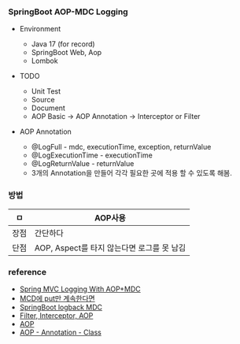 ### SpringBoot AOP-MDC Logging

* Environment
  * Java 17 (for record)
  * SpringBoot Web, Aop
  * Lombok

* TODO
  * Unit Test
  * Source
  * Document
  * AOP Basic -> AOP Annotation -> Interceptor or Filter

* AOP Annotation
  * @LogFull - mdc, executionTime, exception, returnValue
  * @LogExecutionTime - executionTime
  * @LogReturnValue - returnValue
  * 3개의 Annotation을 만들어 각각 필요한 곳에 적용 할 수 있도록 해봄.

### 방법
|ㅁ|AOP사용|
|-----|---|
|장점|간단하다|
|단점|AOP, Aspect를 타지 않는다면 로그를 못 남김|

### reference
* [Spring MVC Logging With AOP+MDC](https://lucas-k.tistory.com/8)
* [MCD에 put만 계속한다면](https://namocom.tistory.com/862)
* [SpringBoot logback MDC](https://codingdog.tistory.com/entry/spring-boot-logback-MDC%EB%8A%94-%EC%96%B4%EB%96%A4-%EC%8B%9D%EC%9C%BC%EB%A1%9C-%EB%8F%99%EC%9E%91%ED%95%98%EB%8A%94%EC%A7%80-%EA%B0%84%EB%8B%A8%ED%95%98%EA%B2%8C-%EB%B6%84%EC%84%9D%ED%95%B4-%EB%B4%85%EC%8B%9C%EB%8B%A4)
* [Filter, Interceptor, AOP](https://prohannah.tistory.com/184?category=870127)
* [AOP](https://offbyone.tistory.com/34)
* [AOP - Annotation - Class](https://ryumodrn.tistory.com/19)

